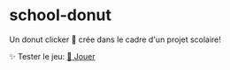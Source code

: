 # school-donut
Un donut clicker 🍩 crée dans le cadre d'un projet scolaire!

✨ Tester le jeu: [🔗 Jouer](kan-a-pesh.github.io/school-donut)
